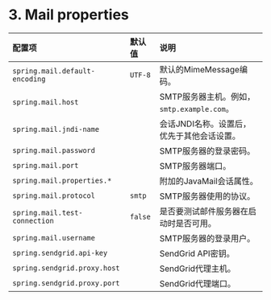 # 3. Mail properties
| 配置项 |  默认值 | 说明 |
| :-----| :---- | :---- |
| `spring.mail.default-encoding` | `UTF-8` | 默认的MimeMessage编码。|
| `spring.mail.host` |  | SMTP服务器主机。例如，`smtp.example.com`。|
| `spring.mail.jndi-name` |  | 会话JNDI名称。设置后，优先于其他会话设置。 |
| `spring.mail.password` |  | SMTP服务器的登录密码。|
| `spring.mail.port` |  | SMTP服务器端口。 |
| `spring.mail.properties.*` |  | 附加的JavaMail会话属性。 |
| `spring.mail.protocol` | `smtp` | SMTP服务器使用的协议。|
| `spring.mail.test-connection` | `false` | 是否要测试邮件服务器在启动时是否可用。 |
| `spring.mail.username` |  | SMTP服务器的登录用户。 |
| `spring.sendgrid.api-key` |  | SendGrid API密钥。 |
| `spring.sendgrid.proxy.host` |  | SendGrid代理主机。 |
| `spring.sendgrid.proxy.port` |  | SendGrid代理端口。 |
